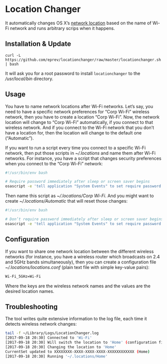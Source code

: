# Location Changer

It automatically changes OS X’s [network location](https://support.apple.com/en-us/HT202480)
based on the name of Wi-Fi network and runs arbitrary scrips when it happens.

## Installation & Update

```
curl -L https://github.com/eprev/locationchanger/raw/master/locationchanger.sh | bash
```

It will ask you for a root password to install `locationchanger` to the */usr/local/bin* directory.

## Usage

You have to name network locations after Wi-Fi networks. Let’s say, you need to have
a specific network preferences for “Corp Wi-Fi” wireless network, then you have to create
a location “Corp Wi-Fi”. Now, the network location will change to “Corp Wi-Fi” automatically,
if you connect to that wireless network. And if you connect to the Wi-Fi network that you
don’t have a location for, then the location will change to the default one (“Automatic”).

If you want to run a script every time you connect to a specific Wi-Fi network, then put
those scripts in *~/.locations* and name them after Wi-Fi networks. For instance, you have
a script that changes security preferences when you connect to the “Corp Wi-Fi” network:

```bash
#!/usr/bin/env bash

# Require password immediately after sleep or screen saver begins
osascript -e 'tell application "System Events" to set require password to wake of security preferences to true'
```

Then name this script as *~/.locations/Corp Wi-Fi*. And you might want to create
*~/.locations/Automatic* that will reset those changes:

```bash
#!/usr/bin/env bash

# Don’t require password immediately after sleep or screen saver begins
osascript -e 'tell application "System Events" to set require password to wake of security preferences to false'
```

## Configuration

If you want to share one network location between the different wireless networks (for instance, you have a wireless router which broadcasts on 2.4 and 5GHz bands simultaneously), then you can create a configuration file *~/.locations/locations.conf* (plain text file with simple key-value pairs):

```bash
Wi-Fi_5GHz=Wi-Fi
```

Where the keys are the wireless network names and the values are the desired location names.

## Troubleshooting

The tool writes quite extensive information to the log file, each time it detects wireless network changes:

```bash
tail -f ~/Library/Logs/LocationChanger.log
[2017-09-18 20:30] Connected to 'Wi-Fi'
[2017-09-18 20:30] Will switch the location to 'Home' (configuration file)
[2017-09-18 20:30] Changing the location to 'Home'
CurrentSet updated to XXXXXXXX-XXXX-XXXX-XXXX-XXXXXXXXXXXX (Home)
[2017-09-18 20:30] Running '~/.locations/Home'
```
